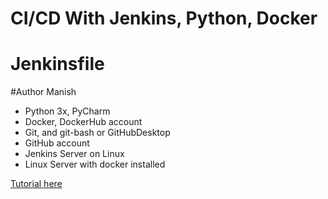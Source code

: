 # CI/CD With Jenkins, Python, Docker
# Jenkinsfile 
#Author Manish

- Python 3x, PyCharm
- Docker, DockerHub account
- Git, and git-bash or GitHubDesktop
- GitHub account
- Jenkins Server on Linux
- Linux Server with docker installed

[Tutorial here](https://youtu.be/jHkbtzemsGs)
